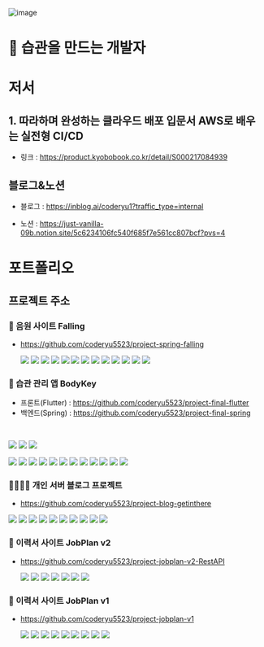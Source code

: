![image](https://github.com/user-attachments/assets/c51ccffc-2e7f-4346-9164-07c38e01f600)

# 👋 습관을 만드는 개발자 

# 저서
## 1. 따라하며 완성하는 클라우드 배포 입문서 AWS로 배우는 실전형 CI/CD 
- 링크 : https://product.kyobobook.co.kr/detail/S000217084939


## 블로그&노션

- 블로그 : https://inblog.ai/coderyu1?traffic_type=internal

- 노션 : https://just-vanilla-09b.notion.site/5c6234106fc540f685f7e561cc807bcf?pvs=4


# 포트폴리오
## 프로젝트 주소

### 🎵 음원 사이트 Falling
- https://github.com/coderyu5523/project-spring-falling
  <br>
  <p>
  <img src="https://img.shields.io/badge/Springboot-6DB33F?style=for-the-badge&logo=springboot&logoColor=white"/>
  <img src="https://img.shields.io/badge/Java-ED8B00?style=for-the-badge&logo=openjdk&logoColor=white"/>
  <img src="https://img.shields.io/badge/JavaScript-F7DF1E?style=for-the-badge&logo=JavaScript&logoColor=white"/>
  <img src="https://img.shields.io/badge/HTML5-E34F26?style=for-the-badge&logo=html5&logoColor=white"/>
  <img src="https://img.shields.io/badge/CSS3-1572B6?style=for-the-badge&logo=css3&logoColor=white"/>
  <img src="https://img.shields.io/badge/mustache-F7DF1E?style=for-the-badge&logo=Mustache&logoColor=white"/>
  <img src="https://img.shields.io/badge/jQuery-0769AD.svg?style=for-the-badge&logo=jquery&logoColor=white"/>
  <img src="https://img.shields.io/badge/OpenAI-412991.svg?style=for-the-badge&logo=openai&logoColor=white"/>
  <img src="https://img.shields.io/badge/Docker-2496ED.svg?style=for-the-badge&logo=docker&logoColor=white"/>
  <img src="https://img.shields.io/badge/Redis-DC382D.svg?style=for-the-badge&logo=redis&logoColor=white"/>
  <img src="https://img.shields.io/badge/AJAX-007EC6.svg?style=for-the-badge&logo=ajax&logoColor=white"/>
  <img src="https://img.shields.io/badge/H2-FFA500?style=for-the-badge&logo=H2&logoColor=white"/>
   <img src="https://img.shields.io/badge/MySQL-005C84?style=for-the-badge&logo=mysql&logoColor=white"/>
   </p>

### 💪 습관 관리 앱 BodyKey
  
- 프론트(Flutter) : https://github.com/coderyu5523/project-final-flutter
- 백엔드(Spring) : https://github.com/coderyu5523/project-final-spring
 <br>
  <p>
  <img src="https://img.shields.io/badge/Flutter-02569B.svg?style=for-the-badge&logo=flutter&logoColor=white"/>
  <img src="https://img.shields.io/badge/Riverpod-42a5f5.svg?style=for-the-badge&logo=riverpod&logoColor=white"/>
  <img src="https://img.shields.io/badge/Dart-0175C2.svg?style=for-the-badge&logo=dart&logoColor=white"/>
  </p>

  <p>
  <img src="https://img.shields.io/badge/Springboot-6DB33F?style=for-the-badge&logo=springboot&logoColor=white"/>
  <img src="https://img.shields.io/badge/BootStrap-8A2BE2?style=for-the-badge&logo=BootStrap&logoColor=white"/>
  <img src="https://img.shields.io/badge/Java-ED8B00?style=for-the-badge&logo=openjdk&logoColor=white"/>
  <img src="https://img.shields.io/badge/JavaScript-F7DF1E?style=for-the-badge&logo=JavaScript&logoColor=white"/>
  <img src="https://img.shields.io/badge/HTML5-E34F26?style=for-the-badge&logo=html5&logoColor=white"/>
  <img src="https://img.shields.io/badge/CSS3-1572B6?style=for-the-badge&logo=css3&logoColor=white"/>
  <img src="https://img.shields.io/badge/mustache-F7DF1E?style=for-the-badge&logo=Mustache&logoColor=white"/>
  <img src="https://img.shields.io/badge/jQuery-0769AD.svg?style=for-the-badge&logo=jquery&logoColor=white"/>
  <img src="https://img.shields.io/badge/Chart.js-FF6384.svg?style=for-the-badge&logo=chartdotjs&logoColor=white"/>
  <img src="https://img.shields.io/badge/H2-FFA500?style=for-the-badge&logo=H2&logoColor=white"/>
  <img src="https://img.shields.io/badge/MySQL-005C84?style=for-the-badge&logo=mysql&logoColor=white"/>
  <img src="https://img.shields.io/badge/REST%20API-412991?style=for-the-badge&logo=api&logoColor=white"/>
  </p>

### 👨‍👨‍👧‍👧 개인 서버 블로그 프로젝트

- https://github.com/coderyu5523/project-blog-getinthere
 <p>
 <img src="https://img.shields.io/badge/Springboot-6DB33F?style=for-the-badge&logo=springboot&logoColor=white"/>
 <img src="https://img.shields.io/badge/Java-ED8B00?style=for-the-badge&logo=openjdk&logoColor=white"/>
 <img src="https://img.shields.io/badge/JavaScript-F7DF1E?style=for-the-badge&logo=JavaScript&logoColor=white"/>
 <img src="https://img.shields.io/badge/BootStrap-8A2BE2?style=for-the-badge&logo=BootStrap&logoColor=white"/>
 <img src="https://img.shields.io/badge/H2-FFA500?style=for-the-badge&logo=H2&logoColor=white"/>
 <img src="https://img.shields.io/badge/MySQL-005C84?style=for-the-badge&logo=mysql&logoColor=white"/>
 <img src="https://img.shields.io/badge/HTML5-E34F26?style=for-the-badge&logo=html5&logoColor=white"/>
 <img src="https://img.shields.io/badge/CSS3-1572B6?style=for-the-badge&logo=css3&logoColor=white"/>
 <img src="https://img.shields.io/badge/mustache-F7DF1E?style=for-the-badge&logo=Mustache&logoColor=white"/>
 <img src="https://img.shields.io/badge/jQuery-0769AD.svg?style=for-the-badge&logo=jquery&logoColor=white"/>
 </p>



### 🏢 이력서 사이트 JobPlan v2
- https://github.com/coderyu5523/project-jobplan-v2-RestAPI
  <p>
  <img src="https://img.shields.io/badge/Springboot-6DB33F?style=for-the-badge&logo=springboot&logoColor=white"/>
  <img src="https://img.shields.io/badge/BootStrap-8A2BE2?style=for-the-badge&logo=BootStrap&logoColor=white"/>
  <img src="https://img.shields.io/badge/Java-ED8B00?style=for-the-badge&logo=openjdk&logoColor=white"/>
  <img src="https://img.shields.io/badge/JavaScript-F7DF1E?style=for-the-badge&logo=JavaScript&logoColor=white"/>
  <img src="https://img.shields.io/badge/H2-FFA500?style=for-the-badge&logo=H2&logoColor=white"/>
  <img src="https://img.shields.io/badge/MySQL-005C84?style=for-the-badge&logo=mysql&logoColor=white"/>
  <img src="https://img.shields.io/badge/REST%20API-412991?style=for-the-badge&logo=api&logoColor=white"/>
  </p>

### 🏢 이력서 사이트 JobPlan v1
- https://github.com/coderyu5523/project-jobplan-v1
  <p>
  <img src="https://img.shields.io/badge/Springboot-6DB33F?style=for-the-badge&logo=springboot&logoColor=white"/>
  <img src="https://img.shields.io/badge/BootStrap-8A2BE2?style=for-the-badge&logo=BootStrap&logoColor=white"/>
  <img src="https://img.shields.io/badge/Java-ED8B00?style=for-the-badge&logo=openjdk&logoColor=white"/>
  <img src="https://img.shields.io/badge/JavaScript-F7DF1E?style=for-the-badge&logo=JavaScript&logoColor=white"/>
  <img src="https://img.shields.io/badge/H2-FFA500?style=for-the-badge&logo=H2&logoColor=white"/>
  <img src="https://img.shields.io/badge/MySQL-005C84?style=for-the-badge&logo=mysql&logoColor=white"/>
  <img src="https://img.shields.io/badge/HTML5-E34F26?style=for-the-badge&logo=html5&logoColor=white"/>
  <img src="https://img.shields.io/badge/CSS3-1572B6?style=for-the-badge&logo=css3&logoColor=white"/>
  <img src="https://img.shields.io/badge/mustache-F7DF1E?style=for-the-badge&logo=Mustache&logoColor=white"/>
  </p>
